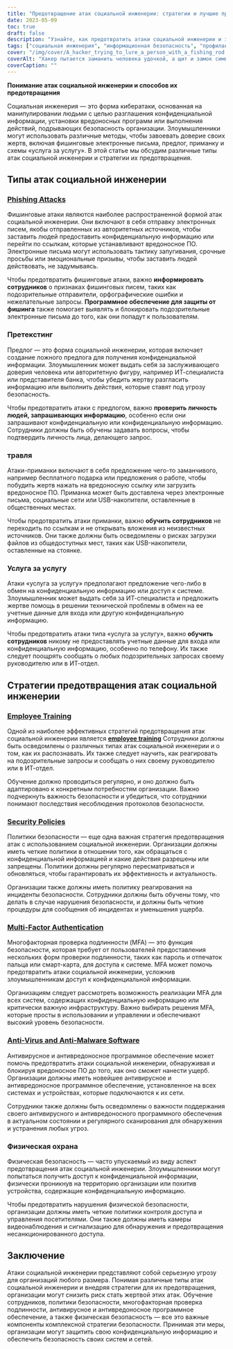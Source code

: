 ```yaml
---
title: "Предотвращение атак социальной инженерии: стратегии и лучшие практики"
date: 2023-05-09
toc: true
draft: false
description: "Узнайте, как предотвратить атаки социальной инженерии и защитить конфиденциальную информацию вашей организации с помощью обучения сотрудников, политик безопасности и многого другого."
tags: ["социальная инженерия", "информационная безопасность", "профилактика", "обучение персонала", "политики безопасности", "многофакторная аутентификация", "антивирус", "физическая охрана", "правительственные постановления", "ФИСМА", "HIPAA", "защита данных", "киберугрозы", "сетевая безопасность", "информационная безопасность", "конфиденциальная информация", "киберпреступность", "согласие", "стратегия кибербезопасности", "безопасность данных"]
cover: "/img/cover/A_hacker_trying_to_lure_a_person_with_a_fishing_rod.png"
coverAlt: "Хакер пытается заманить человека удочкой, а щит и замок символизируют кибербезопасность."
coverCaption: ""
---
```


**Понимание атак социальной инженерии и способов их предотвращения**

Социальная инженерия — это форма кибератаки, основанная на манипулировании людьми с целью разглашения конфиденциальной информации, установки вредоносных программ или выполнения действий, подрывающих безопасность организации. Злоумышленники могут использовать различные методы, чтобы завоевать доверие своих жертв, включая фишинговые электронные письма, предлог, приманку и схемы «услуга за услугу». В этой статье мы обсудим различные типы атак социальной инженерии и стратегии их предотвращения.

## Типы атак социальной инженерии

### [Phishing Attacks](https://simeononsecurity.com/articles/how-to-identify-phishing/)

Фишинговые атаки являются наиболее распространенной формой атак социальной инженерии. Они включают в себя отправку электронных писем, якобы отправленных из авторитетных источников, чтобы заставить людей предоставить конфиденциальную информацию или перейти по ссылкам, которые устанавливают вредоносное ПО. Электронные письма могут использовать тактику запугивания, срочные просьбы или эмоциональные призывы, чтобы заставить людей действовать, не задумываясь.

Чтобы предотвратить фишинговые атаки, важно **информировать сотрудников** о признаках фишинговых писем, таких как подозрительные отправители, орфографические ошибки и нежелательные запросы. **Программное обеспечение для защиты от фишинга** также помогает выявлять и блокировать подозрительные электронные письма до того, как они попадут к пользователям.

### Претекстинг

Предлог — это форма социальной инженерии, которая включает создание ложного предлога для получения конфиденциальной информации. Злоумышленник может выдать себя за заслуживающего доверия человека или авторитетную фигуру, например ИТ-специалиста или представителя банка, чтобы убедить жертву разгласить информацию или выполнить действия, которые ставят под угрозу безопасность.

Чтобы предотвратить атаки с предлогом, важно **проверить личность людей, запрашивающих информацию**, особенно если они запрашивают конфиденциальную или конфиденциальную информацию. Сотрудники должны быть обучены задавать вопросы, чтобы подтвердить личность лица, делающего запрос.

### травля

Атаки-приманки включают в себя предложение чего-то заманчивого, например бесплатного подарка или предложения о работе, чтобы побудить жертв нажать на вредоносную ссылку или загрузить вредоносное ПО. Приманка может быть доставлена через электронные письма, социальные сети или USB-накопители, оставленные в общественных местах.

Чтобы предотвратить атаки приманки, важно **обучить сотрудников** не переходить по ссылкам и не открывать вложения из неизвестных источников. Они также должны быть осведомлены о рисках загрузки файлов из общедоступных мест, таких как USB-накопители, оставленные на стоянке.

### Услуга за услугу

Атаки «услуга за услугу» предполагают предложение чего-либо в обмен на конфиденциальную информацию или доступ к системе. Злоумышленник может выдать себя за ИТ-специалиста и предложить жертве помощь в решении технической проблемы в обмен на ее учетные данные для входа или другую конфиденциальную информацию.

Чтобы предотвратить атаки типа «услуга за услугу», важно **обучить сотрудников** никому не предоставлять учетные данные для входа или конфиденциальную информацию, особенно по телефону. Их также следует поощрять сообщать о любых подозрительных запросах своему руководителю или в ИТ-отдел.

## Стратегии предотвращения атак социальной инженерии

### [Employee Training](https://simeononsecurity.com/articles/how-to-build-and-manage-an-effective-cybersecurity-awareness-training-program/)

Одной из наиболее эффективных стратегий предотвращения атак социальной инженерии является [**employee training**](https://simeononsecurity.com/articles/how-to-build-and-manage-an-effective-cybersecurity-awareness-training-program/) Сотрудники должны быть осведомлены о различных типах атак социальной инженерии и о том, как их распознавать. Их также следует научить, как реагировать на подозрительные запросы и сообщать о них своему руководителю или в ИТ-отдел.

Обучение должно проводиться регулярно, и оно должно быть адаптировано к конкретным потребностям организации. Важно подчеркнуть важность безопасности и убедиться, что сотрудники понимают последствия несоблюдения протоколов безопасности.

### [Security Policies](https://simeononsecurity.com/articles/how-to-secure-your-organization-against-insider-threats/)

Политики безопасности — еще одна важная стратегия предотвращения атак с использованием социальной инженерии. Организации должны иметь четкие политики в отношении того, как обращаться с конфиденциальной информацией и какие действия разрешены или запрещены. Политики должны регулярно пересматриваться и обновляться, чтобы гарантировать их эффективность и актуальность.

Организации также должны иметь политику реагирования на инциденты безопасности. Сотрудники должны быть обучены тому, что делать в случае нарушения безопасности, и должны быть четкие процедуры для сообщения об инцидентах и уменьшения ущерба.

### [Multi-Factor Authentication](https://simeononsecurity.com/articles/the-pros-and-cons-of-multi-factor-autentication/)

Многофакторная проверка подлинности (MFA) — это функция безопасности, которая требует от пользователей предоставления нескольких форм проверки подлинности, таких как пароль и отпечаток пальца или смарт-карта, для доступа к системе. MFA может помочь предотвратить атаки социальной инженерии, усложнив злоумышленникам доступ к конфиденциальной информации.

Организациям следует рассмотреть возможность реализации MFA для всех систем, содержащих конфиденциальную информацию или критически важную инфраструктуру. Важно выбирать решения MFA, которые просты в использовании и управлении и обеспечивают высокий уровень безопасности.

### [Anti-Virus and Anti-Malware Software](https://simeononsecurity.com/recommendations/anti-virus)

Антивирусное и антивредоносное программное обеспечение может помочь предотвратить атаки социальной инженерии, обнаруживая и блокируя вредоносное ПО до того, как оно сможет нанести ущерб. Организации должны иметь новейшее антивирусное и антивредоносное программное обеспечение, установленное на всех системах и устройствах, которые подключаются к их сети.

Сотрудники также должны быть осведомлены о важности поддержания своего антивирусного и антивредоносного программного обеспечения в актуальном состоянии и регулярного сканирования для обнаружения и устранения любых угроз.

### Физическая охрана

Физическая безопасность — часто упускаемый из виду аспект предотвращения атак социальной инженерии. Злоумышленники могут попытаться получить доступ к конфиденциальной информации, физически проникнув на территорию организации или похитив устройства, содержащие конфиденциальную информацию.

Чтобы предотвратить нарушения физической безопасности, организации должны иметь четкие политики контроля доступа и управления посетителями. Они также должны иметь камеры видеонаблюдения и сигнализацию для обнаружения и предотвращения несанкционированного доступа.

## Заключение

Атаки социальной инженерии представляют собой серьезную угрозу для организаций любого размера. Понимая различные типы атак социальной инженерии и внедряя стратегии для их предотвращения, организации могут снизить риск стать жертвой этих атак. Обучение сотрудников, политики безопасности, многофакторная проверка подлинности, антивирусное и антивредоносное программное обеспечение, а также физическая безопасность — все это важные компоненты комплексной стратегии безопасности. Принимая эти меры, организации могут защитить свою конфиденциальную информацию и обеспечить безопасность своих систем и сетей.
